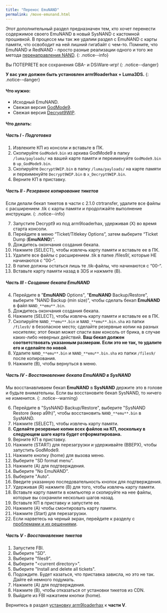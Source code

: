 ```yaml
---
title: "Перенос EmuNAND"
permalink: /move-emunand.html
---
```


Этот дополнительный раздел предназначен тем, кто хочет перенести содержимое своего EmuNAND в новый SysNAND с кастомной прошивкой. В процессе мы так же удалим раздел с EmuNAND с карты памяти, что освободит на ней лишний гигабайт с чем-то. Помните, что EmuNAND и RedNAND - просто разные реализации одного и того же метода [перенаправления NAND](http://3dbrew.org/wiki/NAND_Redirection).
{: .notice--info}

Вы ПОТЕРЯЕТЕ все сохранения GBA- и DSiWare-игр!
{: .notice--danger}

**У вас уже должен быть установлен arm9loaderhax + Luma3DS.**
{: .notice--danger}

#### Что нужно:

* Исходный EmuNAND.
* Свежая версия [GodMode9](https://github.com/d0k3/GodMode9/releases/).
* Свежая версия [Decrypt9WIP](https://github.com/d0k3/Decrypt9WIP/releases/latest).

#### Что делать: 

##### Часть I - Подготовка

1. Извлеките КП из консоли и вставьте в ПК.
1. Скопируйте `GodMode9.bin` из архива GodMode9 в папку `/luma/payloads/` на вашей карте памяти и переименуйте `GodMode9.bin` в `up_GodMode9.bin`.
5. Скопируйте `Decrypt9WIP.bin` в папку `/luma/payloads/` на карте памяти и переименуйте `Decrypt9WIP.bin` в `x_Decrypt9WIP.bin`.
2. Верните КП в приставку.

##### Часть II - Резервное копирование тикетов

Если делали бекап тикетов в части с 2.1.0 ctrtransfer, удалите все файлы с расширением .tik с карты памяти и продолжайте выполнение инструкции. 
{: .notice--info}

7. Запустите Decrypt9 из под arm9loaderhax, удерживая (X) во время старта консоли.
1. Перейдите в меню “Ticket/Titlekey Options”, затем выберите “Ticket Dump (**EmuNAND**)”.
4. Дождитесь окончания создания бекапа.
2. Нажмите (SELECT), чтобы извлечь карту памяти и вставьте ее в ПК.
3. Удалите все файлы с расширением .tik в папке /files9/, которые НЕ начинаются с “00-“.
4. В папке должны остаться лишь те .tik-файлы, что начинаются с “00-“.
5. Вставьте карту памяти назад в 3DS и нажмите (B).

##### Часть III - Создание бекапа EmuNAND

4. Перейдите в "**EmuNAND** Options", "**EmuNAND** Backup/Restore", выберите "NAND Backup (min size)", чтобы сделать бекап **EmuNAND** в файл `NAND_**emu**.bin`.
4. Дождитесь окончания создания бекапа.
2. Нажмите (SELECT), чтобы извлечь карту памяти и вставьте ее в ПК.
8. Скопируйте `NAND_**emu**.bin` и `NAND_**emu**.bin.sha` из папки `/files9/` в безопасное место; сделайте резервные копии на разных носителях; этот бекап может спасти вам консоль от брика, в случае каких-либо неверных действий. **Ваш бекап должен соответствовать указанным размерам. Если это не так, то удалите его и сделайте по новой**.
9. Удалите `NAND_**emu**.bin` и `NAND_**emu**.bin.sha` из папки `/files9/` после копирования.
5. Нажмите (B), чтобы вернуться в меню. 

##### Часть IV - Восстановление бекапа EmuNAND в SysNAND
Мы восстанавливаем бекап **EmuNAND** в **SysNAND** держите это в голове и будьте внимательны. Если вы восстановите бекап SysNAND, то ничего не изменится.
{: .notice--warning}

6. Перейдите в  "SysNAND Backup/Restore", выберите "SysNAND Restore (keep a9lh)", чтобы восстановить `NAND_**emu**.bin` в SysNAND.
7. Нажмите (SELECT), чтобы извлечь карту памяти.
10. **Сделайте резервные копии всех файлов на КП, поскольку в следующем шаге карта будет отформатирована.**
11. Верните КП в приставку.
12. Нажмите (START) для перезагрузки и удерживайте (ВВЕРХ), чтобы запустить GodMode9.
13. Нажмите кнопку (home) для вызова меню. 
14. Выберите "SD format menu".
15. Нажмите (A) для подтверждения.
16. Выберите "No EmuNAND".
17. Выберите "Auto".
18. Введите указанную последовательность кнопок для подтверждения.
19. Удерживая (R) нажмите (B) для того, чтобы извлечь карту памяти. 
16. Вставьте карту памяти в компьютер и скопируйте на нее файлы, которые вы сохранили несколько шагов назад.
18. Вставьте КП в приставку и запустите ее.
19. Нажмите (A) чтобы смонтировать карту памяти. 
20. Нажмите (Start) для перезагрузки.
19. Если нарветесь на черный экран, перейдите к разделу с [проблемами и их решениями](troubleshooting#ts_sys_down).

##### Часть V - Восстановление тикетов

1. Запустите FBI.
2. Выберите "SD".
3. Выберите "files9".
4. Выберите "\<current directory>".
5. Выберите "Install and delete all tickets".
6. Подождите. Будет казаться, что приставка зависла, но это не так. Дайте ей немного подумать.
7. Нажмите (A) для подтверждения.
8. Нажмите (B), чтобы отказаться от установки тикетов из CDN.
9. Выйдите из FBI нажатием кнопки (home).


Вернитесь в раздел [установку arm9loaderhax](installing-arm9loaderhax) к **части V**.
